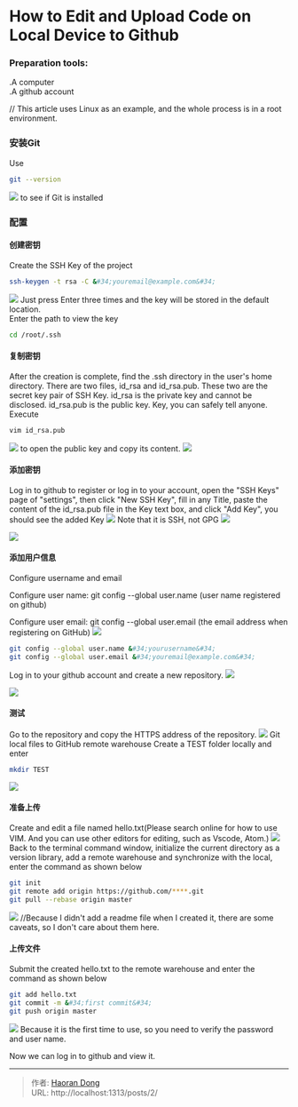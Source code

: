 # How to Edit and Upload Code on Local Device to Github

### Preparation tools:  
   .A computer  
   .A github account  
   
// This article uses Linux as an example, and the whole process is in a root environment.

### 安装Git
 Use 
 ``` bash
git --version
```
![](https://i.imgtg.com/2023/07/25/OhVyJa.jpg)
 to see if Git is installed
 ### 配置
 #### 创建密钥
 Create the SSH Key of the project
 ``` bash
 ssh-keygen -t rsa -C &#34;youremail@example.com&#34;
 ```
 ![](https://i.imgtg.com/2023/07/25/OhVgfS.jpg)
 Just press Enter three times and the key will be stored in the default location.  
 Enter the path to view the key
 ``` bash
 cd /root/.ssh
 ```

#### 复制密钥
After the creation is complete, find the .ssh directory in the user&#39;s home directory. There are two files, id_rsa and id_rsa.pub. These two are the secret key pair of SSH Key. id_rsa is the private key and cannot be disclosed. id_rsa.pub is the public key. Key, you can safely tell anyone.  
 Execute 
 
``` bash
vim id_rsa.pub 
```
 ![](https://i.imgtg.com/2023/07/25/OhVpBN.jpg)
to open the public key and copy its content.
![](https://i.imgtg.com/2023/07/25/OhVJKC.jpg)
 #### 添加密钥
Log in to github to register or log in to your account, open the &#34;SSH Keys&#34; page of &#34;settings&#34;, then click &#34;New SSH Key&#34;, fill in any Title, paste the content of the id_rsa.pub file in the Key text box, and click &#34;Add Key&#34;, you should see the added Key
 ![](https://i.imgtg.com/2023/07/25/OhVP0L.png)
 Note that it is SSH, not GPG
 ![](https://i.imgtg.com/2023/07/25/OhVQlU.png)
   
   ![](https://i.imgtg.com/2023/07/25/OhVVMc.jpg)
#### 添加用户信息
Configure username and email

 Configure user name: 
git config --global user.name (user name registered on github)

 Configure user email: 
git config --global user.email (the email address when registering on GitHub)
![](https://i.imgtg.com/2023/07/25/OhVcZv.jpg)
``` bash
git config --global user.name &#34;yourusername&#34;
git config --global user.email &#34;youremail@example.com&#34;
```
Log in to your github account and create a new repository.
![](https://i.imgtg.com/2023/07/25/OhVdcq.jpg)
  
  ![](https://i.imgtg.com/2023/07/25/OhVY7r.jpg)
#### 测试
Go to the repository and copy the HTTPS address of the repository.
![](https://i.imgtg.com/2023/07/25/OhV2JI.jpg)
Git local files to GitHub remote warehouse
Create a TEST folder locally and enter

``` bash
mkdir TEST
```
![](https://i.imgtg.com/2023/07/25/OhVlXG.jpg)
#### 准备上传
Create and edit a file named hello.txt(Please search online for how to use VIM.  And you can use other editors for editing, such as Vscode, Atom.)
![](https://i.imgtg.com/2023/07/25/OhVjz1.jpg)
Back to the terminal command window, initialize the current directory as a version library, add a remote warehouse and synchronize with the local, enter the command as shown below
``` bash
git init
git remote add origin https://github.com/****.git
git pull --rebase origin master
```
![](https://i.imgtg.com/2023/07/25/OhVXTF.jpg)
//Because I didn&#39;t add a readme file when I created it, there are some caveats, so I don&#39;t care about them here.
#### 上传文件
Submit the created hello.txt to the remote warehouse and enter the command as shown below
``` bash
git add hello.txt
git commit -m &#34;first commit&#34;
git push origin master
```
![](https://i.imgtg.com/2023/07/25/OhV6lD.jpg)
Because it is the first time to use, so you need to verify the password and user name.

Now we can log in to github and view it.

---

> 作者: [Haoran Dong](https://github.com/TEWQ1314)  
> URL: http://localhost:1313/posts/2/  

